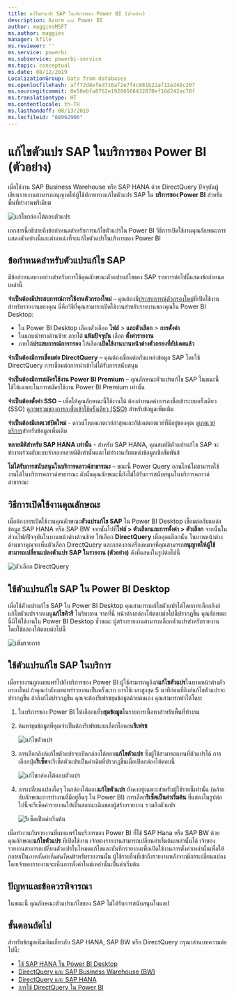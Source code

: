 ```yaml
---
title: แก้ไขตัวแปร SAP ในบริการของ Power BI (ตัวอย่าง)
description: Azure และ Power BI
author: maggiesMSFT
ms.author: maggies
manager: kfile
ms.reviewer: ''
ms.service: powerbi
ms.subservice: powerbi-service
ms.topic: conceptual
ms.date: 08/12/2019
LocalizationGroup: Data from databases
ms.openlocfilehash: aff72d8efed716af2e7f4c881b22af12e248c207
ms.sourcegitcommit: 0e50ebfa8762e19286566432870ef16d242ac78f
ms.translationtype: HT
ms.contentlocale: th-TH
ms.lasthandoff: 08/13/2019
ms.locfileid: "68962906"
---
```

# <a name="edit-sap-variables-in-the-power-bi-service-preview"></a>แก้ไขตัวแปร SAP ในบริการของ Power BI (ตัวอย่าง)

เมื่อใช้งาน SAP Business Warehouse หรือ SAP HANA ด้วย DirectQuery ปัจจุบันผู้เขียนรายงานสามารถอนุญาตให้ผู้ใช้ปลายทางแก้ไขตัวแปร SAP ใน **บริการของ Power BI** สำหรับพื้นที่ทำงานพรีเมียม

![แก้ไขกล่องโต้ตอบตัวแปร](media/service-edit-sap-variables/sap-edit-variables-dialog.png)

เอกสารนี้อธิบายถึงข้อกำหนดสำหรับการแก้ไขตัวแปรใน Power BI วิธีการเปิดใช้งานคุณลักษณะการแสดงตัวอย่างนี้และตำแหน่งที่จะแก้ไขตัวแปรในบริการของ Power BI

## <a name="requirements-for-sap-edit-variables"></a>ข้อกำหนดสำหรับตัวแปรแก้ไข SAP

มีข้อกำหนดบางอย่างสำหรับการใช้คุณลักษณะตัวแปรแก้ไขของ SAP รายการต่อไปนี้แสดงข้อกำหนดเหล่านี้

**จำเป็นต้องมีประสบการณ์การใช้งานตัวกรองใหม่** – คุณต้องมี[ประสบการณ์ตัวกรองใหม่](power-bi-report-filter.md)ที่เปิดใช้งานสำหรับรายงานของคุณ นี่คือวิธีที่คุณสามารถเปิดใช้งานสำหรับรายงานของคุณใน Power BI Desktop:
- ใน Power BI Desktop เลือกตัวเลือก **ไฟล์** > **และตัวเลือก** > **การตั้งค่า**
- ในแถบนำทางด้านซ้าย ภายใต้ **แฟ้มปัจจุบัน** เลือก **ตั้งค่ารายงาน**
- ภายใต้**ประสบการณ์การกรอง** ให้เลือก**เปิดใช้งานบานหน้าต่างตัวกรองที่อัปเดตแล้ว**

**จำเป็นต้องมีการเชื่อมต่อ DirectQuery** – คุณต้องเชื่อมต่อกับแหล่งข้อมูล SAP โดยใช้ DirectQuery การเชื่อมต่อการนำเข้าไม่ได้รับการสนับสนุน

**จำเป็นต้องมีการสมัครใช้งาน Power BI Premium** – คุณลักษณะตัวแปรแก้ไข SAP ในขณะนี้ใช้ได้เฉพาะในการสมัครใช้งาน Power BI Premium เท่านั้น

**จำเป็นต้องตั้งค่า SSO** – เพื่อให้คุณลักษณะนี้ใช้งานได้ ต้องกำหนดค่าการลงชื่อเข้าระบบครั้งเดียว (SSO) ดู[ภาพรวมของการลงชื่อเข้าใช้ครั้งเดียว (SSO)](service-gateway-sso-overview.md) สำหรับข้อมูลเพิ่มเติม

**จำเป็นต้องมีเกตเวย์บิตใหม่** - ดาวน์โหลดเกตเวย์ล่าสุดและอัปเดตเกตเวย์ที่มีอยู่ของคุณ ดู[เกตเวย์บริการ](service-gateway-onprem.md)สำหรับข้อมูลเพิ่มเติม

**หลายมิติสำหรับ SAP HANA เท่านั้น** - สำหรับ SAP HANA, คุณสมบัติตัวแปรแก้ไข SAP จะทำงานร่วมกับแบบจำลองหลายมิติเท่านั้นและไม่ทำงานกับแหล่งข้อมูลเชิงสัมพันธ์

**ไม่ได้รับการสนับสนุนในบริการคลาวด์สาธารณะ** – ขณะนี้ Power Query ออนไลน์ไม่สามารถใช้งานได้ในบริการคลาวด์สาธารณะ ดังนั้นคุณลักษณะนี้ยังไม่ได้รับการสนับสนุนในบริการคลาวด์สาธารณะ

## <a name="how-to-enable-the-feature"></a>วิธีการเปิดใช้งานคุณลักษณะ

เมื่อต้องการเปิดใช้งานคุณลักษณะ**ตัวแปรแก้ไข SAP** ใน Power BI Desktop เชื่อมต่อกับแหล่งข้อมูล SAP HANA หรือ SAP BW จากนั้นไปที่**ไฟล์ > ตัวเลือกและการตั้งค่า > ตัวเลือก** จากนั้นในส่วนไฟล์ปัจจุบันในบานหน้าต่างด้านซ้าย ให้เลือก **DirectQuery** เมื่อคุณเลือกนั้น ในบานหน้าต่างด้านขวาคุณจะเห็นตัวเลือก DirectQuery และกล่องกาเครื่องหมายที่คุณสามารถ**อนุญาตให้ผู้ใช้สามารถเปลี่ยนแปลงตัวแปร SAP ในรายงาน (ตัวอย่าง)** ดังที่แสดงในรูปต่อไปนี้

![ตัวเลือก DirectQuery](media/service-edit-sap-variables/sap-preview-setting-in-desktop.png)

## <a name="use-sap-edit-variables-in-power-bi-desktop"></a>ใช้ตัวแปรแก้ไข SAP ใน Power BI Desktop

เมื่อใช้ตัวแปรแก้ไข SAP ใน Power BI Desktop คุณสามารถแก้ไขตัวแปรได้โดยการเลือกลิงก์แก้ไขตัวแปรจากเมนู**แก้ไขคิวรี** ในริบบอน จากที่นี่ หน้าต่างกล่องโต้ตอบต่อไปนี้ปรากฏขึ้น คุณลักษณะนี้มีให้ใช้งานใน Power BI Desktop ชั่วขณะ ผู้สร้างรายงานสามารถเลือกตัวแปรสำหรับรายงานโดยใช้กล่องโต้ตอบต่อไปนี้

![เพิ่มรายการ](media/service-edit-sap-variables/sap-variables-add-items.png)

## <a name="use-sap-edit-variables-in-the-service"></a>ใช้ตัวแปรแก้ไข SAP ในบริการ

เมื่อรายงานถูกเผยแพร่ไปยังบริการของ Power BI ผู้ใช้สามารถดูลิงก์**แก้ไขตัวแปร**ในบานหน้าต่างตัวกรองใหม่ ถ้าคุณกำลังเผยแพร่รายงานเป็นครั้งแรก อาจใช้เวลาสูงสุด 5 นาทีก่อนที่ลิงก์แก้ไขตัวแปรจะปรากฏขึ้น ถ้าลิงก์ไม่ปรากฏขึ้น คุณจะต้องรีเฟรชชุดข้อมูลด้วยตนเอง
คุณสามารถทำได้โดย:

1. ในบริการของ Power BI ให้เลือกแท็บ**ชุดข้อมูล**ในรายการเนื้อหาสำหรับพื้นที่ทำงาน

2. ค้นหาชุดข้อมูลที่คุณจำเป็นต้องรีเฟรชและเลือกไอคอน**รีเฟรช**

    ![แก้ไขตัวแปร](media/service-edit-sap-variables/sap-edit-variables-link.png)

3. การเลือกลิงก์แก้ไขตัวแปรจะเปิดกล่องโต้ตอบ**แก้ไขตัวแปร** ซึ่งผู้ใช้สามารถแทนที่ตัวแปรได้ การเลือกปุ่ม**รีเซ็ต**จะรีเซ็ตตัวแปรเป็นค่าเดิมที่ปรากฏขึ้นเมื่อเปิดกล่องโต้ตอบนี้

    ![แก้ไขกล่องโต้ตอบตัวแปร](media/service-edit-sap-variables/sap-edit-variables-dialog.png)

4. การเปลี่ยนแปลงใดๆ ในกล่องโต้ตอบ**แก้ไขตัวแปร** ยังคงอยู่เฉพาะสำหรับผู้ใช้รายนี้เท่านั้น (คล้ายกับลักษณะการทำงานที่มีอยู่อื่นๆ ใน Power BI) การเลือก**รีเซ็ตเป็นค่าเริ่มต้น** ที่แสดงในรูปต่อไปนี้จะรีเซ็ตค่ารายงานให้เป็นสถานะเดิมของผู้สร้างรายงาน รวมถึงตัวแปร

    ![รีเซ็ตเป็นค่าเริ่มต้น](media/service-edit-sap-variables/reset-to-default.png)

เมื่อทำงานกับรายงานที่เผยแพร่ในบริการของ Power BI ที่ใช้ SAP Hana หรือ SAP BW ด้วยคุณลักษณะ**แก้ไขตัวแปร** ที่เปิดใช้งาน เจ้าของรายงานสามารถเปลี่ยนค่าเริ่มต้นเหล่านั้นได้ เจ้าของรายงานสามารถเปลี่ยนตัวแปรในโหมดแก้ไขและบันทึกรายงานเพื่อเปิดใช้งานการตั้งค่าเหล่านั้นเพื่อให้กลายเป็น*การตั้งค่าเริ่มต้นใหม่*สำหรับรายงานนั้น ผู้ใช้รายอื่นที่เข้าถึงรายงานหลังจากมีการเปลี่ยนแปลงโดยเจ้าของรายงานจะเห็นการตั้งค่าใหม่เหล่านั้นเป็นค่าเริ่มต้น

## <a name="issues-and-considerations"></a>ปัญหาและข้อควรพิจารณา

ในขณะนี้ คุณลักษณะตัวแปรแก้ไขของ SAP ไม่ได้รับการสนับสนุนในแอป

## <a name="next-steps"></a>ขั้นตอนถัดไป

สำหรับข้อมูลเพิ่มเติมเกี่ยวกับ SAP HANA, SAP BW หรือ DirectQuery กรุณาอ่านบทความต่อไปนี้:

- [ใช้ SAP HANA ใน Power BI Desktop](desktop-sap-hana.md)
- [DirectQuery และ SAP Business Warehouse (BW)](desktop-directquery-sap-bw.md)
- [DirectQuery และ SAP HANA](desktop-directquery-sap-hana.md)
- [การใช้ DirectQuery ใน Power BI](desktop-directquery-about.md)